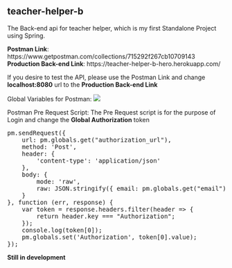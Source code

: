 <h2>teacher-helper-b</h2>
<p>The Back-end api for teacher helper, which is my first Standalone Project using Spring.<p>
<p>
    <b>Postman Link</b>: https://www.getpostman.com/collections/715292f267cb10709143
    <b>Production Back-end Link</b>: https://teacher-helper-b-hero.herokuapp.com/
</p>
<p>
If you desire to test the API, please use the Postman Link and change <b>localhost:8080</b> url to the <b>Production Back-end Link</b>
</p>
Global Variables for Postman: 
<img src="https://i.postimg.cc/sXDXQNwK/Screenshot-1.png"/>

<p>
Postman Pre Request Script:
    The Pre Request script is for the purpose of Login and change the <b>Global Authorization</b> token
</p>
<pre>
pm.sendRequest({
    url: pm.globals.get("authorization_url"),
    method: 'Post',
    header: {
        'content-type': 'application/json'
    },
    body: {
        mode: 'raw',
        raw: JSON.stringify({ email: pm.globals.get("email"), password: pm.globals.get("password") })
    }
}, function (err, response) {
    var token = response.headers.filter(header => {
        return header.key === "Authorization";
    });
    console.log(token[0]);
    pm.globals.set('Authorization', token[0].value);
});
</pre>

<b>Still in development</b>
